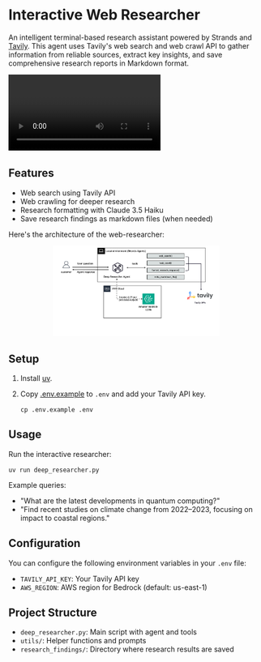 # Interactive Web Researcher

An intelligent terminal-based research assistant powered by Strands and [Tavily](https://www.tavily.com/). This agent uses Tavily's web search and web crawl API to gather information from reliable sources, extract key insights, and save comprehensive research reports in Markdown format.

<video src="https://github.com/user-attachments/assets/d873a93e-5086-4fc8-81c7-38dba12417c8" controls="controls" style="max-width: 730px;">
</video>



## Features

- Web search using Tavily API
- Web crawling for deeper research
- Research formatting with Claude 3.5 Haiku
- Save research findings as markdown files (when needed)

Here's the architecture of the web-researcher:

<div style="text-align:center">
    <img src="../assets/architecture_interactive.png" width="65%" />
</div>

## Setup

1. Install [uv](https://docs.astral.sh/uv/getting-started/installation/).

2. Copy [.env.example](./.env.example) to `.env` and add your Tavily API key.
   ```
   cp .env.example .env
   ```

## Usage

Run the interactive researcher:

```
uv run deep_researcher.py
```

Example queries:

- "What are the latest developments in quantum computing?"
- "Find recent studies on climate change from 2022–2023, focusing on impact to coastal regions."

## Configuration

You can configure the following environment variables in your `.env` file:

- `TAVILY_API_KEY`: Your Tavily API key
- `AWS_REGION`: AWS region for Bedrock (default: us-east-1)

## Project Structure

- `deep_researcher.py`: Main script with agent and tools
- `utils/`: Helper functions and prompts
- `research_findings/`: Directory where research results are saved
